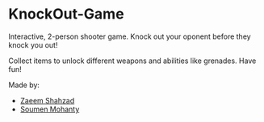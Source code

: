 # KnockOut-Game

Interactive, 2-person shooter game. Knock out your oponent before they knock you out!

Collect items to unlock different weapons and abilities like grenades. Have fun!

Made by:
- [Zaeem Shahzad](https://github.com/ms12297)
- [Soumen Mohanty](https://github.com/soumen02)

